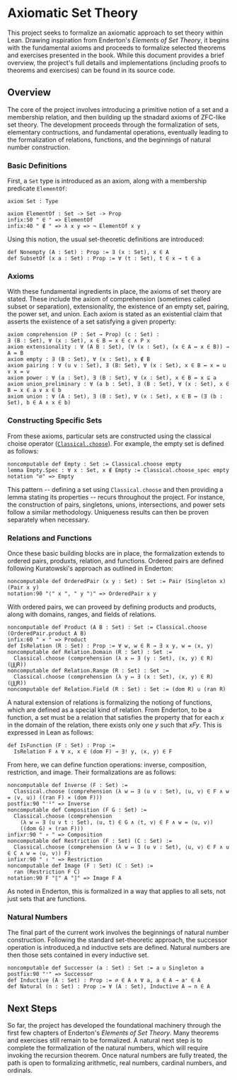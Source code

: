 # Axiomatic Set Theory

This project seeks to formalize an axiomatic approach to set theory within Lean.
Drawing inspiration from Enderton's *Elements of Set Theory*, it begins with the fundamental axioms and proceeds to formalize selected theorems and exercises presented in the book. While this document provides a brief overview, the project's full details and implementations (including proofs to theorems and exercises) can be found in its source code.

## Overview

The core of the project involves introducing a primitive notion of a set and a membership relation, and then building up the stnadard axioms of ZFC-like set theory.
The development proceeds through the formalization of sets, elementary contructions, and fundamental operations, eventually leading to the formalization of relations, functions, and the beginnings of natural number construction.

### Basic Definitions

First, a `Set` type is introduced as an axiom, along with a membership predicate `ElementOf`:

```lean
axiom Set : Type

axiom ElementOf : Set -> Set -> Prop
infix:50 " ∈ " => ElementOf
infix:40 " ∉ " => λ x y => ¬ ElementOf x y
```

Using this notion, the usual set-theoretic definitions are introduced:

```lean
def Nonempty (A : Set) : Prop := ∃ (x : Set), x ∈ A
def SubsetOf (x a : Set) : Prop := ∀ (t : Set), t ∈ x → t ∈ a
```

### Axioms

With these fundamental ingredients in place, the axioms of set theory are stated.
These include the axiom of comprehension (sometimes called subset or separation), extensionality, the existence of an empty set, pairing, the power set, and union.
Each axiom is stated as an existential claim that asserts the exiistence of a set satisfying a given property:

```lean
axiom comprehension (P : Set → Prop) (c : Set) :
∃ (B : Set), ∀ (x : Set), x ∈ B ↔ x ∈ c ∧ P x
axiom extensionality : ∀ (A B : Set), (∀ (x : Set), (x ∈ A ↔ x ∈ B)) → A = B
axiom empty : ∃ (B : Set), ∀ (x : Set), x ∉ B
axiom pairing : ∀ (u v : Set), ∃ (B: Set), ∀ (x : Set), x ∈ B ↔ x = u ∨ x = v
axiom power : ∀ (a : Set), ∃ (B : Set), ∀ (x : Set), x ∈ B ↔ x ⊆ a
axiom union_preliminary : ∀ (a b : Set), ∃ (B : Set), ∀ (x : Set), x ∈ B ↔ x ∈ a ∨ x ∈ b
axiom union : ∀ (A : Set), ∃ (B : Set), ∀ (x : Set), x ∈ B ↔ (∃ (b : Set), b ∈ A ∧ x ∈ b)
```

### Constructing Specific Sets

From these axioms, particular sets are constructed using the classical choise operator ([`Classical.choose`](https://leanprover-community.github.io/mathlib4_docs/Init/Classical.html#Classical.choose)).
For example, the empty set is defined as follows:

```lean
noncomputable def Empty : Set := Classical.choose empty
lemma Empty.Spec : ∀ x : Set, x ∉ Empty := Classical.choose_spec empty
notation "∅" => Empty
```

This pattern -- defining a set using `Classical.choose` and then providing a lemma stating its properties -- recurs throughout the project.
For instance, the construction of pairs, singletons, unions, intersections, and power sets follow a similar methodology.
Uniqueness results can then be proven separately when necessary.

### Relations and Functions

Once these basic building blocks are in place, the formalization extends to ordered pairs, produxts, relation, and functions.
Ordered pairs are defined following Kuratowski's approach as outlined in Enderton:

```lean
noncomputable def OrderedPair (x y : Set) : Set := Pair (Singleton x) (Pair x y)
notation:90 "⟨" x ", " y "⟩" => OrderedPair x y
```

With ordered pairs, we can proveed by defining products and products, along with domains, ranges, and fields of relations.

```lean
noncomputable def Product (A B : Set) : Set := Classical.choose (OrderedPair.product A B)
infix:60 " ⨯ " => Product
def IsRelation (R : Set) : Prop := ∀ w, w ∈ R → ∃ x y, w = ⟨x, y⟩
noncomputable def Relation.Domain (R : Set) : Set :=
  Classical.choose (comprehension (λ x ↦ ∃ (y : Set), ⟨x, y⟩ ∈ R) (⋃⋃R))
noncomputable def Relation.Range (R : Set) : Set :=
  Classical.choose (comprehension (λ y ↦ ∃ (x : Set), ⟨x, y⟩ ∈ R) (⋃⋃R))
noncomputable def Relation.Field (R : Set) : Set := (dom R) ∪ (ran R)
```

A natural extension of relations is formalizing the notiong of functions, which are defined as a special kind of relation. From Enderton, to be a function, a set must be a relation that satisfies the property that for each $x$ in the domain of the relation, there exists only one $y$ such that $xFy$.
This is expressed in Lean as follows:

```lean
def IsFunction (F : Set) : Prop :=
  IsRelation F ∧ ∀ x, x ∈ (dom F) → ∃! y, ⟨x, y⟩ ∈ F
```

From here, we can define function operations: inverse, composition, restriction, and image.
Their formalizations are as follows:

```lean
noncomputable def Inverse (F : Set) :=
  Classical.choose (comprehension (λ w ↦ ∃ (u v : Set), ⟨u, v⟩ ∈ F ∧ w = ⟨v, u⟩) ((ran F) ⨯ (dom F)))
postfix:90 "⁻¹" => Inverse
noncomputable def Composition (F G : Set) :=
  Classical.choose (comprehension
    (λ w ↦ ∃ (u v t : Set), ⟨u, t⟩ ∈ G ∧ ⟨t, v⟩ ∈ F ∧ w = ⟨u, v⟩)
    ((dom G) ⨯ (ran F)))
infixr:90 " ∘ " => Composition
noncomputable def Restriction (F : Set) (C : Set) :=
  Classical.choose (comprehension (λ w ↦ ∃ (u v : Set), ⟨u, v⟩ ∈ F ∧ u ∈ C ∧ w = ⟨u, v⟩) F)
infixr:90 " ↾ " => Restriction
noncomputable def Image (F : Set) (C : Set) :=
  ran (Restriction F C)
notation:90 F "⟦" A "⟧" => Image F A
```

As noted in Enderton, this is formalized in a way that applies to all sets, not just sets that are functions.

### Natural Numbers

The final part of the current work involves the beginnings of natural number construction.
Following the standard set-theoretic approach, the successor operation is introduced,a nd inductive sets are defined.
Natural numbers are then those sets contained in every inductive set.

```lean
noncomputable def Successor (a : Set) : Set := a ∪ Singleton a
postfix:90 "⁺" => Successor
def Inductive (A : Set) : Prop := ∅ ∈ A ∧ ∀ a, a ∈ A → a⁺ ∈ A
def Natural (n : Set) : Prop := ∀ (A : Set), Inductive A → n ∈ A
```

## Next Steps

So far, the project has developed the foundational machinery through the first few chapters of Enderton's *Elements of Set Theory*.
Many theorems and exercises still remain to be formalized.
A natural next step is to complete the formalization of the natural numbers, which will require invoking the recursion theorem.
Once natural numbers are fully treated, the path is open to formalizing arithmetic, real numbers, cardinal numbers, and ordinals.

